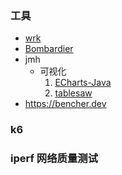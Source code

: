 ### 工具

* [wrk](https://github.com/wg/wrk)
* [Bombardier](https://github.com/codesenberg/bombardier)
* jmh
  * 可视化
    1. [ECharts-Java](https://github.com/ECharts-Java/ECharts-Java)
    2. [tablesaw](https://github.com/jtablesaw/tablesaw)
* <https://bencher.dev>

### k6

### iperf 网络质量测试
